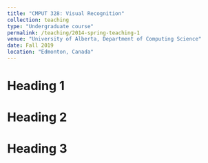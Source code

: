 ```yaml
---
title: "CMPUT 328: Visual Recognition"
collection: teaching
type: "Undergraduate course"
permalink: /teaching/2014-spring-teaching-1
venue: "University of Alberta, Department of Computing Science"
date: Fall 2019
location: "Edmonton, Canada"
---
```




Heading 1
======

Heading 2
======

Heading 3
======
